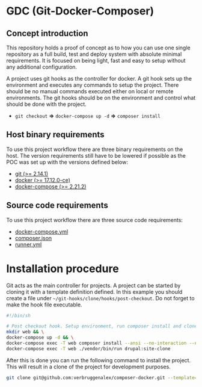 # GDC (Git-Docker-Composer)

## Concept introduction

This repository holds a proof of concept as to how you can use one single
repository as a full build, test and deploy system with absolute minimal
requirements. It is focused on being light, fast and easy to setup without any
additional configuration.

A project uses git hooks as the controller for docker. A git hook sets up the
environment and executes any commands to setup the project. There should be no
manual commands executed either on local or remote environments. The git hooks
should be on the environment and control what should be done with the project.

- `git checkout` **=>** `docker-compose up -d` **=>** `composer install`

## Host binary requirements

To use this project workflow there are three binary requirements on the host.
The version requirements still have to be lowered if possible as the POC was
set up with the versions defined below:

* [git (>= 2.14.1)](https://git-scm.com/book/en/v2/Getting-Started-Installing-Git)
* [docker (>= 17.12.0-ce)](https://docs.docker.com/install/)
* [docker-compose (>= 2.21.2)](https://docs.docker.com/compose/install/#install-compose)

## Source code requirements

To use this project workflow there are three source code requirements:

* [docker-compose.yml](./docker-compose.yml)
* [composer.json](./composer.json)
* [runner.yml](./runner.yml)

# Installation procedure

Git acts as the main controller for projects. A project can be started by cloning it
with a template definition defined. In this example you should create a file under
`~/git-hooks/clone/hooks/post-checkout`. Do not forget to make the hook file
executable.

```bash
#!/bin/sh

# Post checkout hook. Setup environment, run composer install and clone site.
mkdir web && \
docker-compose up -d && \
docker-compose exec -T web composer install --ansi --no-interaction --no-suggest && \
docker-compose exec -T web ./vendor/bin/run drupal:site-clone
```

After this is done you can run the following command to install the project.
This will result in a clone of the project for development purposes.

```bash
git clone git@github.com:verbruggenalex/composer-docker.git --template=~/git-hooks/clone/
```
